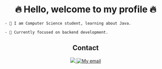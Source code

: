 <h1 align="center">🔥 Hello, welcome to my profile 🔥</h1>

```
- 🎒 I am Computer Science student, learning about Java.

```
```
- 🎯 Currently focused on backend development.
```

<h2 align="center">Contact</h2>

<p align="center">
   <a href="https://www.linkedin.com/in/lucaspnunes-4c756361734" target="_blank" title="My likedin">
      <img src="https://img.shields.io/badge/-LinkedIn-%230077B5?style=for-the-badge&logo=linkedin&logoColor=white" target="_blank">
   </a>
   <a href="mailto:lucas3052003@gmail.com" target="_blank">
      <img src="https://img.shields.io/badge/Gmail-D14836?style=for-the-badge&logo=gmail&logoColor=white" target="_blank" title="My email">
   </a>
</p>
